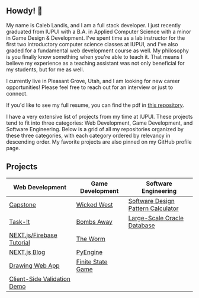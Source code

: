 ## Howdy! 👋
My name is Caleb Landis, and I am a full stack developer. I just recently graduated from IUPUI with a B.A. in Applied Computer Science with a minor in Game Design & Development. I've spent time as a lab instructor for the first two introductory computer science classes at IUPUI, and I've also graded for a fundamental web development course as well. My philosophy is you finally know something when you're able to teach it. That means I believe my experience as a teaching assistant was not only beneficial for my students, but for me as well.

I currently live in Pleasant Grove, Utah, and I am looking for new career opportunities! Please feel free to reach out for an interview or just to connect.

If you'd like to see my full resume, you can find the pdf in [this repository](./CalebLandisResume.pdf).

I have a very extensive list of projects from my time at IUPUI. These projects tend to fit into three categories: Web Development, Game Development, and Software Engineering. Below is a grid of all my repositories organized by these three categories, with each category ordered by relevancy in descending order. My favorite projects are also pinned on my GitHub profile page.

## Projects
| Web Development | Game Development | Software Engineering |
| ------ | ------ | ------ |
| [Capstone](https://github.com/caleb765landis/Capstone) | [Wicked West](https://github.com/caleb765landis/Wicked-West) | [Software Design Pattern Calculator](https://github.com/caleb765landis/Software-Design-Pattern-Calculator) |
| [Task-!t](https://github.com/caleb765landis/Task-It) | [Bombs Away](https://github.com/caleb765landis/Bombs-Away) | [Large-Scale Oracle Database](https://github.com/caleb765landis/Large-Scale-Database) |
| [NEXT.js/Firebase Tutorial](https://github.com/caleb765landis/next-firebase-tutorial) | [The Worm](https://github.com/caleb765landis/The-Worm) | |
| [NEXT.js Blog](https://github.com/caleb765landis/nextjs-blog) | [PyEngine](https://github.com/caleb765landis/PyEngine) | |
| [Drawing Web App](https://github.com/caleb765landis/Drawing-Web-App) | [Finite State Game](https://github.com/caleb765landis/Finite-State-Game) | |
| [Client-Side Validation Demo](https://github.com/caleb765landis/Client-Side-Validation-Demo) | | |

<!--
**caleb765landis/caleb765landis** is a ✨ _special_ ✨ repository because its `README.md` (this file) appears on your GitHub profile.

Here are some ideas to get you started:

- 🔭 I’m currently working on ...
- 🌱 I’m currently learning ...
- 👯 I’m looking to collaborate on ...
- 🤔 I’m looking for help with ...
- 💬 Ask me about ...
- 📫 How to reach me: ...
- 😄 Pronouns: ...
- ⚡ Fun fact: ...
-->
